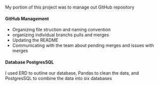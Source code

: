 My portion of this project was to manage out GitHub repository
#### GitHub Management
- Organizing file struction and naming convention
- organizing individual branchs pulls and merges
- Updating the README
- Communicating with the team about pending merges and issues with merges
#### Database PostgresSQL
I used ERD to outline our database, Pandas to clean the data, and PostgresSQL to combine the data into six databases